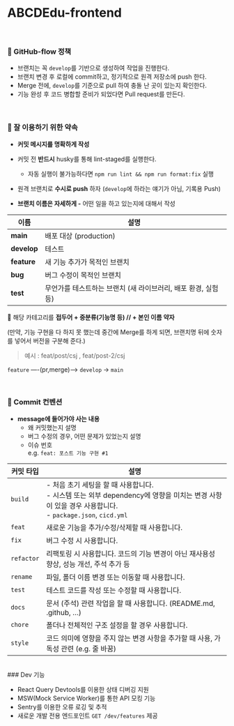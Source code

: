 # ABCDEdu-frontend
<br/>

### 🔴 GitHub-flow 정책

- 브랜치는 꼭 `develop`를 기반으로 생성하여 작업을 진행한다.
- 브랜치 변경 후 로컬에 commit하고, 정기적으로 원격 저장소에 push 한다.
- Merge 전에,  `develop`를 기준으로 pull 하여 충돌 난 곳이 있는지 확인한다.
- 기능 완성 후 코드 병합할 준비가 되었다면 Pull request를 만든다.

<br/>

### 🌟 잘 이용하기 위한 약속

- **커밋 메시지를 명확하게 작성**
- 커밋 전 **반드시** husky를 통해 lint-staged를 실행한다.
  - 자동 실행이 불가능하다면 `npm run lint && npm run format:fix` 실행
- 원격 브랜치로 **수시로 push** 하자 (`develop`에 하라는 얘기가 아님, 기록용 Push)

- **브랜치 이름은 자세하게 -** 어떤 일을 하고 있는지에 대해서 작성

| 이름 | 설명 |
| --- | --- |
| **main** | 배포 대상 (production)  |
| **develop** | 테스트   |
| **feature** | 새 기능 추가가 목적인 브랜치 |
| **bug**  | 버그 수정이 목적인 브랜치 |
| **test** | 무언가를 테스트하는 브랜치 (새 라이브러리, 배포 환경, 실험 등) |

🔼 해당 카테고리를 **접두어 + 중분류(기능명 등) // + 본인 이름 약자**

(만약, 기능 구현을 다 하지 못 했는데 중간에 Merge를 하게 되면, 브랜치명 뒤에 숫자를 넣어서 버전을 구분해 준다.)   

> 예시 : feat/post/csj   ,    feat/post-2/csj
> 

`feature` —-(pr,merge)——> `develop` → `main` 

<br/>

### 💬 Commit 컨벤션
  - **message에 들어가야 사는 내용**
    - 왜 커밋했는지 설명
    - 버그 수정의 경우, 어떤 문제가 있었는지 설명
    - 이슈 번호 <br/>
    e.g. `feat: 포스트 기능 구현 #1`
      
  | 커밋 타입 | 설명 |
  | --- | --- |
  | `build` | - 처음 초기 세팅을 할 때 사용합니다. <br/> - 시스템 또는 외부 dependency에 영향을 미치는 변경 사항이 있을 경우 사용합니다. <br/> - `package.json`, `cicd.yml` |
  | `feat` | 새로운 기능을 추가/수정/삭제할 때 사용합니다. |
  | `fix` | 버그 수정 시 사용합니다. |
  | `refactor` | 리팩토링 시 사용합니다. 코드의 기능 변경이 아닌 재사용성 향상, 성능 개선, 주석 추가 등 |
  | `rename` | 파일, 폴더 이름 변경 또는 이동할 때 사용합니다. |
  | `test` | 테스트 코드를 작성 또는 수정할 때 사용합니다. |
  | `docs` | 문서 (주석) 관련 작업을 할 때 사용합니다. (README.md, .github, …) |
  | `chore` | 폴더나 전체적인 구조 설정을 할 경우 사용합니다. |
  | `style` | 코드 의미에 영향을 주지 않는 변경 사항을 추가할 때 사용, 가독성 관련 (e.g. 줄 바꿈) |

<br/>
### Dev 기능

- React Query Devtools를 이용한 상태 디버깅 지원
- MSW(Mock Service Worker)를 통한 API 모킹 기능
- Sentry를 이용한 오류 로깅 및 추적
- 새로운 개발 전용 엔드포인트 `GET /dev/features` 제공
